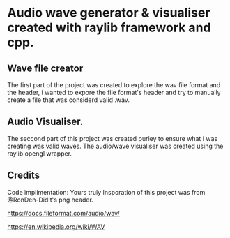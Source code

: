 # Audio wave generator & visualiser created with raylib framework and cpp.

## Wave file creator
The first part of the project was created to explore the wav file format and the header, i wanted to expore the file format's header and try to manually create a file that was considerd valid .wav.

## Audio Visualiser.
The seccond part of this project was created purley to ensure what i was creating was valid waves. The audio/wave visualiser was created using the raylib opengl wrapper.

## Credits
Code implimentation: Yours truly
Insporation of this project was from @RonDen-DidIt's png header.

https://docs.fileformat.com/audio/wav/ 

https://en.wikipedia.org/wiki/WAV


